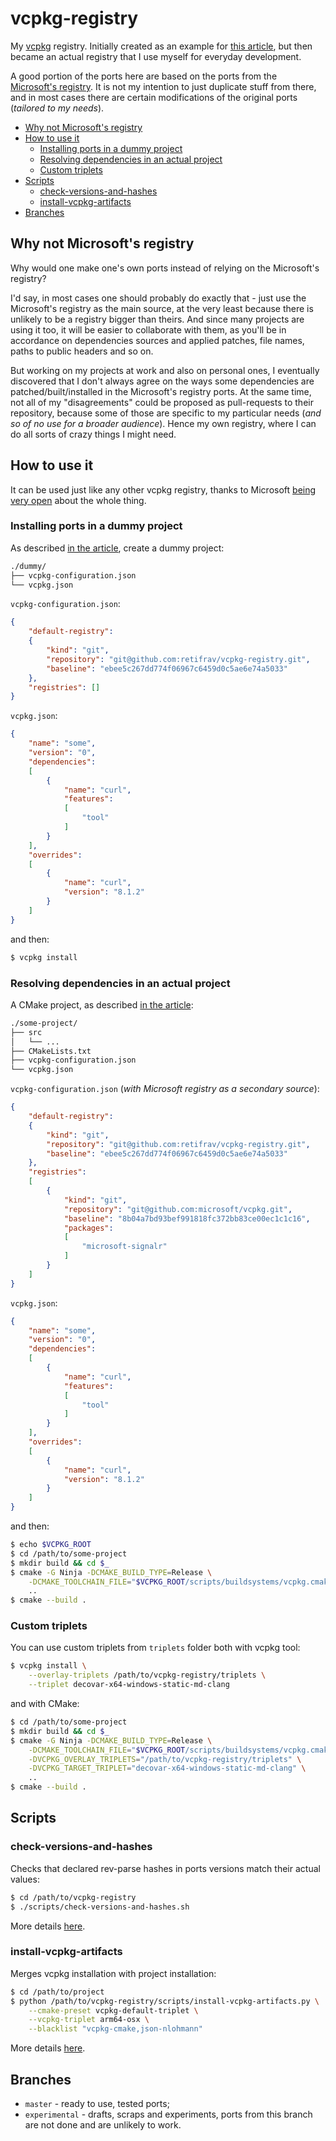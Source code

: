 # vcpkg-registry

My [vcpkg](https://vcpkg.io/) registry. Initially created as an example for [this article](https://decovar.dev/blog/2022/10/30/cpp-dependencies-with-vcpkg/), but then became an actual registry that I use myself for everyday development.

A good portion of the ports here are based on the ports from the [Microsoft's registry](https://github.com/Microsoft/vcpkg). It is not my intention to just duplicate stuff from there, and in most cases there are certain modifications of the original ports (*tailored to my needs*).

<!-- MarkdownTOC -->

- [Why not Microsoft's registry](#why-not-microsofts-registry)
- [How to use it](#how-to-use-it)
    - [Installing ports in a dummy project](#installing-ports-in-a-dummy-project)
    - [Resolving dependencies in an actual project](#resolving-dependencies-in-an-actual-project)
    - [Custom triplets](#custom-triplets)
- [Scripts](#scripts)
    - [check-versions-and-hashes](#check-versions-and-hashes)
    - [install-vcpkg-artifacts](#install-vcpkg-artifacts)
- [Branches](#branches)

<!-- /MarkdownTOC -->

## Why not Microsoft's registry

Why would one make one's own ports instead of relying on the Microsoft's registry?

I'd say, in most cases one should probably do exactly that - just use the Microsoft's registry as the main source, at the very least because there is unlikely to be a registry bigger than theirs. And since many projects are using it too, it will be easier to collaborate with them, as you'll be in accordance on dependencies sources and applied patches, file names, paths to public headers and so on.

But working on my projects at work and also on personal ones, I eventually discovered that I don't always agree on the ways some dependencies are patched/built/installed in the Microsoft's registry ports. At the same time, not all of my "disagreements" could be proposed as pull-requests to their repository, because some of those are specific to my particular needs (*and so of no use for a broader audience*). Hence my own registry, where I can do all sorts of crazy things I might need.

## How to use it

It can be used just like any other vcpkg registry, thanks to Microsoft [being very open](https://learn.microsoft.com/en-us/vcpkg/users/registries) about the whole thing.

### Installing ports in a dummy project

As described [in the article](https://decovar.dev/blog/2022/10/30/cpp-dependencies-with-vcpkg/#dummy-installation), create a dummy project:

``` sh
./dummy/
├── vcpkg-configuration.json
└── vcpkg.json
```

`vcpkg-configuration.json`:

``` json
{
    "default-registry":
    {
        "kind": "git",
        "repository": "git@github.com:retifrav/vcpkg-registry.git",
        "baseline": "ebee5c267dd774f06967c6459d0c5ae6e74a5033"
    },
    "registries": []
}
```

`vcpkg.json`:

``` json
{
    "name": "some",
    "version": "0",
    "dependencies":
    [
        {
            "name": "curl",
            "features":
            [
                "tool"
            ]
        }
    ],
    "overrides":
    [
        {
            "name": "curl",
            "version": "8.1.2"
        }
    ]
}
```

and then:

``` sh
$ vcpkg install
```

### Resolving dependencies in an actual project

A CMake project, as described [in the article](https://decovar.dev/blog/2022/10/30/cpp-dependencies-with-vcpkg/#in-a-project):

``` sh
./some-project/
├── src
│   └── ...
├── CMakeLists.txt
├── vcpkg-configuration.json
└── vcpkg.json
```

`vcpkg-configuration.json` (*with Microsoft registry as a secondary source*):

``` json
{
    "default-registry":
    {
        "kind": "git",
        "repository": "git@github.com:retifrav/vcpkg-registry.git",
        "baseline": "ebee5c267dd774f06967c6459d0c5ae6e74a5033"
    },
    "registries":
    [
        {
            "kind": "git",
            "repository": "git@github.com:microsoft/vcpkg.git",
            "baseline": "8b04a7bd93bef991818fc372bb83ce00ec1c1c16",
            "packages":
            [
                "microsoft-signalr"
            ]
        }
    ]
}
```

`vcpkg.json`:

``` json
{
    "name": "some",
    "version": "0",
    "dependencies":
    [
        {
            "name": "curl",
            "features":
            [
                "tool"
            ]
        }
    ],
    "overrides":
    [
        {
            "name": "curl",
            "version": "8.1.2"
        }
    ]
}
```

and then:

``` sh
$ echo $VCPKG_ROOT
$ cd /path/to/some-project
$ mkdir build && cd $_
$ cmake -G Ninja -DCMAKE_BUILD_TYPE=Release \
    -DCMAKE_TOOLCHAIN_FILE="$VCPKG_ROOT/scripts/buildsystems/vcpkg.cmake" \
    ..
$ cmake --build .
```

### Custom triplets

You can use custom triplets from `triplets` folder both with vcpkg tool:

``` sh
$ vcpkg install \
    --overlay-triplets /path/to/vcpkg-registry/triplets \
    --triplet decovar-x64-windows-static-md-clang
```

and with CMake:

``` sh
$ cd /path/to/some-project
$ mkdir build && cd $_
$ cmake -G Ninja -DCMAKE_BUILD_TYPE=Release \
    -DCMAKE_TOOLCHAIN_FILE="$VCPKG_ROOT/scripts/buildsystems/vcpkg.cmake" \
    -DVCPKG_OVERLAY_TRIPLETS="/path/to/vcpkg-registry/triplets" \
    -DVCPKG_TARGET_TRIPLET="decovar-x64-windows-static-md-clang" \
    ..
$ cmake --build .
```

## Scripts

### check-versions-and-hashes

Checks that declared rev-parse hashes in ports versions match their actual values:

``` sh
$ cd /path/to/vcpkg-registry
$ ./scripts/check-versions-and-hashes.sh
```

More details [here](https://decovar.dev/blog/2022/10/30/cpp-dependencies-with-vcpkg/#checking-versions-and-hashes).

### install-vcpkg-artifacts

Merges vcpkg installation with project installation:

``` sh
$ cd /path/to/project
$ python /path/to/vcpkg-registry/scripts/install-vcpkg-artifacts.py \
    --cmake-preset vcpkg-default-triplet \
    --vcpkg-triplet arm64-osx \
    --blacklist "vcpkg-cmake,json-nlohmann"
```

More details [here](https://decovar.dev/blog/2022/10/30/cpp-dependencies-with-vcpkg/#distributing-your-project).

## Branches

- `master` - ready to use, tested ports;
- `experimental` - drafts, scraps and experiments, ports from this branch are not done and are unlikely to work.

